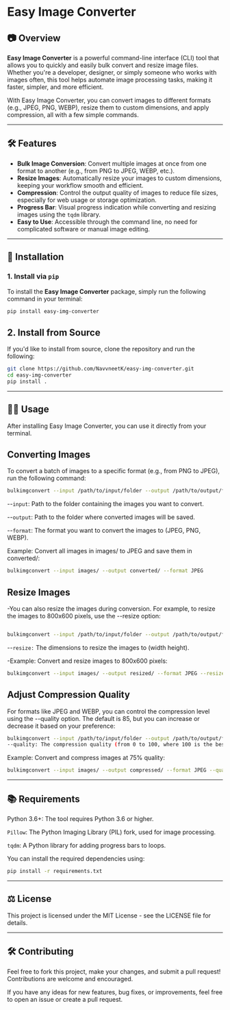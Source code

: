 # Easy Image Converter

## 📷 Overview

**Easy Image Converter** is a powerful command-line interface (CLI) tool that allows you to quickly and easily bulk convert and resize image files. Whether you're a developer, designer, or simply someone who works with images often, this tool helps automate image processing tasks, making it faster, simpler, and more efficient.

With Easy Image Converter, you can convert images to different formats (e.g., JPEG, PNG, WEBP), resize them to custom dimensions, and apply compression, all with a few simple commands.

---

## 🛠 Features

- **Bulk Image Conversion**: Convert multiple images at once from one format to another (e.g., from PNG to JPEG, WEBP, etc.).
- **Resize Images**: Automatically resize your images to custom dimensions, keeping your workflow smooth and efficient.
- **Compression**: Control the output quality of images to reduce file sizes, especially for web usage or storage optimization.
- **Progress Bar**: Visual progress indication while converting and resizing images using the `tqdm` library.
- **Easy to Use**: Accessible through the command line, no need for complicated software or manual image editing.

---

## 🚀 Installation

### 1. Install via `pip`
To install the **Easy Image Converter** package, simply run the following command in your terminal:

```bash
pip install easy-img-converter
```

## 2. Install from Source

If you'd like to install from source, clone the repository and run the following:

```bash
git clone https://github.com/NavvneetK/easy-img-converter.git
cd easy-img-converter
pip install .
```

---
## 🧑‍💻 Usage

After installing Easy Image Converter, you can use it directly from your terminal.

## Converting Images
To convert a batch of images to a specific format (e.g., from PNG to JPEG), run the following command:

```bash
bulkimgconvert --input /path/to/input/folder --output /path/to/output/folder --format JPEG
```

--`input`: Path to the folder containing the images you want to convert.

--`output`: Path to the folder where converted images will be saved.

--`format`: The format you want to convert the images to (JPEG, PNG, WEBP).

  Example:
  Convert all images in images/ to JPEG and save them in converted/:
```bash
bulkimgconvert --input images/ --output converted/ --format JPEG
```


## Resize Images
-You can also resize the images during conversion. For example, to resize the images to 800x600 pixels, use the --resize option:

```bash

bulkimgconvert --input /path/to/input/folder --output /path/to/output/folder --format JPEG --resize 800 600
```
--`resize:` The dimensions to resize the images to (width height).

-Example:
Convert and resize images to 800x600 pixels:

```bash
bulkimgconvert --input images/ --output resized/ --format JPEG --resize 800 600
```

## Adjust Compression Quality
  For formats like JPEG and WEBP, you can control the compression level using the --quality option. The default is 85, but you can increase or decrease it based on your preference:

```bash
bulkimgconvert --input /path/to/input/folder --output /path/to/output/folder --format JPEG --quality 75
--quality: The compression quality (from 0 to 100, where 100 is the best quality but largest file size).
```

Example:
Convert and compress images at 75% quality:

```bash
bulkimgconvert --input images/ --output compressed/ --format JPEG --quality 75
```

---

## 📚 Requirements

Python 3.6+: The tool requires Python 3.6 or higher.

`Pillow`: The Python Imaging Library (PIL) fork, used for image processing.

`tqdm`: A Python library for adding progress bars to loops.

You can install the required dependencies using:

```bash
pip install -r requirements.txt
```

---
## ⚖️ License

This project is licensed under the MIT License - see the LICENSE file for details.

---

## 🛠 Contributing

Feel free to fork this project, make your changes, and submit a pull request! Contributions are welcome and encouraged.

If you have any ideas for new features, bug fixes, or improvements, feel free to open an issue or create a pull request.
